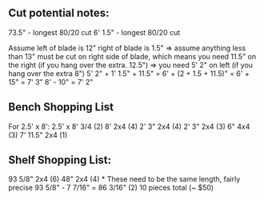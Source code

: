 ## Cut potential notes:

73.5" - longest 80/20 cut
6' 1.5" - longest 80/20 cut

Assume left of blade is 12"
right of blade is 1.5"
=> assume anything less than 13" must be cut on right side of blade, which means you need 11.5" on the right (if you hang over the extra. 12.5")
=> you need 5' 2" on left (if you hang over the extra 8")
5' 2" + 1' 1.5" + 11.5" = 6' + (2 + 1.5 + 11.5)" = 6' + 15" = 7' 3" 
8' - 10" = 7' 2"

## Bench Shopping List
For 2.5' x 8':
2.5' x 8' 3/4 (2)
8' 2x4 (4)
2' 3" 2x4 (4)
2' 3" 2x4 (3)
6" 4x4 (3)
7' 11.5" 2x4 (1)

## Shelf Shopping List:
93 5/8" 2x4 (6)
48" 2x4 (4) * These need to be the same length, fairly precise
93 5/8" - 7 7/16" = 86 3/16"   (2)
10 pieces total (~ $50)

 